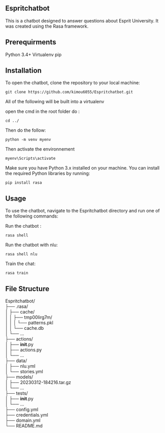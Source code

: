 
## Espritchatbot
This is a chatbot designed to answer questions about Esprit University. It was created using the Rasa framework.

## Prerequirments
Python 3.4+
Virtualenv
pip

## Installation
To open the chatbot, clone the repository to your local machine:

```
git clone https://github.com/kimou6055/Espritchatbot.git
```
All of the following will be built into a virtualenv

open the cmd in the root folder
do : 
```
cd ../

```

Then do the follow:

```
python -m venv myenv
```

Then activate the environnement
```
myenv\Scripts\activate
```

Make sure you have Python 3.x installed on your machine. You can install the required Python libraries by running:

```
pip install rasa

```

## Usage
To use the chatbot, navigate to the Espritchatbot directory and run one of the following commands:

Run the chatbot :

```
rasa shell
```

Run the chatbot with nlu:

```
rasa shell nlu
```


Train the chat:

```
rasa train
```
## File Structure

Espritchatbot/                                                                              
├── .rasa/                                                                                  
│   ├── cache/                                                                              
│   │   ├── tmp00lirg7m/                                                                    
│   │   │   └── patterns.pkl                                                                
│   │   └── cache.db                                                                        
│   └── ...                                                                                 
├── actions/                                                                                
│   ├── __init__.py                                                                         
│   ├── actions.py                                                                          
│   └── ...                                                                                 
├── data/                                                                                   
│   ├── nlu.yml                                                                             
│   └── stories.yml                                                                         
├── models/                                                                                 
│   ├── 20230312-184216.tar.gz                                                              
│   └── ...                                                                                 
├── tests/                                                                                  
│   ├── __init__.py                                                                         
│   └── ...                                                                                 
├── config.yml                                                                              
├── credentials.yml                                                                         
├── domain.yml                                                                              
└── README.md                                                                               
